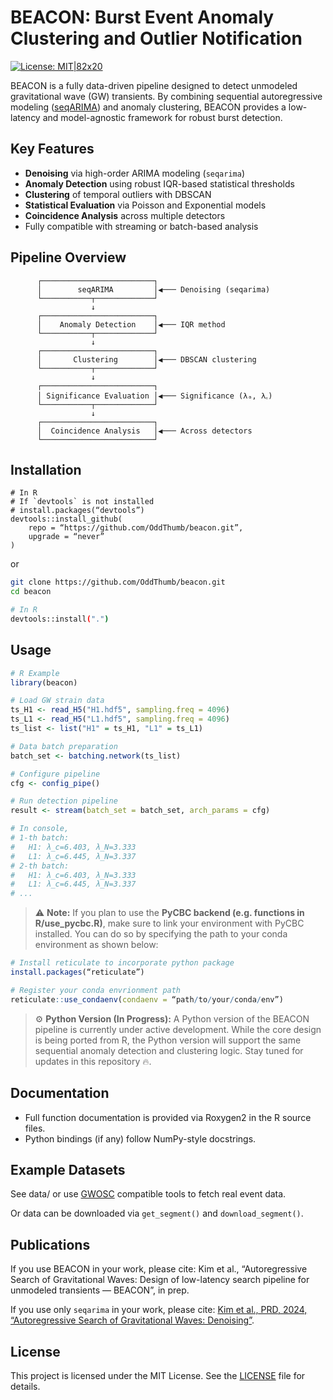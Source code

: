 # BEACON: Burst Event Anomaly Clustering and Outlier Notification

[![License: MIT\|82x20](https://img.shields.io/badge/License-MIT-blue.svg)](LICENSE)

BEACON is a fully data-driven pipeline designed to detect unmodeled gravitational wave (GW) transients. By combining sequential autoregressive modeling ([seqARIMA](https://doi.org/10.1103/PhysRevD.109.102003)) and anomaly clustering, BEACON provides a low-latency and model-agnostic framework for robust burst detection.

## Key Features

-   **Denoising** via high-order ARIMA modeling (`seqarima`)
-   **Anomaly Detection** using robust IQR-based statistical thresholds
-   **Clustering** of temporal outliers with DBSCAN
-   **Statistical Evaluation** via Poisson and Exponential models
-   **Coincidence Analysis** across multiple detectors
-   Fully compatible with streaming or batch-based analysis

## **Pipeline Overview**

``` text
      ┌─────────────────────────┐
      │        seqARIMA         │◀─── Denoising (seqarima)
      └───────────┬─────────────┘
                  ↓
      ┌─────────────────────────┐
      │    Anomaly Detection    │◀─── IQR method
      └───────────┬─────────────┘
                  ↓
      ┌─────────────────────────┐
      │       Clustering        │◀─── DBSCAN clustering
      └───────────┬─────────────┘
                  ↓
      ┌─────────────────────────┐
      │ Significance Evaluation │◀─── Significance (λₐ, λ꜀)
      └───────────┬─────────────┘
                  ↓
      ┌─────────────────────────┐
      │  Coincidence Analysis   │◀─── Across detectors
      └─────────────────────────┘
```

## Installation

``` shell
# In R
# If `devtools` is not installed
# install.packages(“devtools”)
devtools::install_github(
    repo = “https://github.com/OddThumb/beacon.git”,
    upgrade = “never”
)
```

or

``` bash
git clone https://github.com/OddThumb/beacon.git
cd beacon

# In R
devtools::install(".")
```

## Usage

``` r
# R Example
library(beacon)

# Load GW strain data
ts_H1 <- read_H5("H1.hdf5", sampling.freq = 4096)
ts_L1 <- read_H5("L1.hdf5", sampling.freq = 4096)
ts_list <- list("H1" = ts_H1, "L1" = ts_L1)

# Data batch preparation
batch_set <- batching.network(ts_list)

# Configure pipeline
cfg <- config_pipe()

# Run detection pipeline
result <- stream(batch_set = batch_set, arch_params = cfg)

# In console, 
# 1-th batch:
#   H1: λ_c=6.403, λ_N=3.333
#   L1: λ_c=6.445, λ_N=3.337
# 2-th batch:
#   H1: λ_c=6.403, λ_N=3.333
#   L1: λ_c=6.445, λ_N=3.337
# ...
```

> ⚠️ **Note:** If you plan to use the **PyCBC backend (e.g. functions in R/use_pycbc.R)**, make sure to link your environment with PyCBC installed. You can do so by specifying the path to your conda environment as shown below:

``` r
# Install reticulate to incorporate python package
install.packages(“reticulate”)

# Register your conda envrionment path
reticulate::use_condaenv(condaenv = “path/to/your/conda/env”)
```

> ⚙️ **Python Version (In Progress):** A Python version of the BEACON pipeline is currently under active development. While the core design is being ported from R, the Python version will support the same sequential anomaly detection and clustering logic. Stay tuned for updates in this repository 🔥.

## **Documentation**

-   Full function documentation is provided via Roxygen2 in the R source files.
-   Python bindings (if any) follow NumPy-style docstrings.

## **Example Datasets**

See data/ or use [GWOSC](https://www.gw-openscience.org/) compatible tools to fetch real event data.

Or data can be downloaded via `get_segment()` and `download_segment()`.

## **Publications**

If you use BEACON in your work, please cite: Kim et al., “Autoregressive Search of Gravitational Waves: Design of low-latency search pipeline for unmodeled transients — BEACON”, in prep.

If you use only `seqarima` in your work, please cite: [Kim et al., PRD, 2024, “Autoregressive Search of Gravitational Waves: Denoising”](https://doi.org/10.1103/PhysRevD.109.102003).

## **License**

This project is licensed under the MIT License. See the [LICENSE](LICENSE) file for details.
